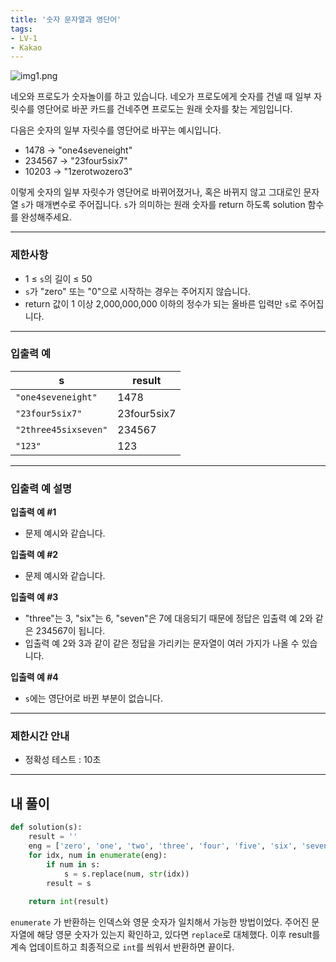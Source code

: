 ```yaml
---
title: '숫자 문자열과 영단어'
tags:
- LV-1
- Kakao
---
```


![img1.png](https://grepp-programmers.s3.ap-northeast-2.amazonaws.com/files/production/d31cb063-4025-4412-8cbc-6ac6909cf93e/img1.png)

네오와 프로도가 숫자놀이를 하고 있습니다. 네오가 프로도에게 숫자를 건넬 때 일부 자릿수를 영단어로 바꾼 카드를 건네주면 프로도는 원래 숫자를 찾는 게임입니다.  
  
다음은 숫자의 일부 자릿수를 영단어로 바꾸는 예시입니다.

-   1478 → "one4seveneight"
-   234567 → "23four5six7"
-   10203 → "1zerotwozero3"

이렇게 숫자의 일부 자릿수가 영단어로 바뀌어졌거나, 혹은 바뀌지 않고 그대로인 문자열 `s`가 매개변수로 주어집니다. `s`가 의미하는 원래 숫자를 return 하도록 solution 함수를 완성해주세요.

---
### 제한사항

-   1 ≤ `s`의 길이 ≤ 50
-   `s`가 "zero" 또는 "0"으로 시작하는 경우는 주어지지 않습니다.
-   return 값이 1 이상 2,000,000,000 이하의 정수가 되는 올바른 입력만 `s`로 주어집니다.

---
### 입출력 예

| s                    | result      |
| -------------------- | ----------- |
| `"one4seveneight"`   | 1478        |
| `"23four5six7"`      | 23four5six7 |
| `"2three45sixseven"` | 234567      |
|        `"123"`              |     123        |

---
### 입출력 예 설명

**입출력 예 #1**

-   문제 예시와 같습니다.

**입출력 예 #2**

-   문제 예시와 같습니다.

**입출력 예 #3**

-   "three"는 3, "six"는 6, "seven"은 7에 대응되기 때문에 정답은 입출력 예 2와 같은 234567이 됩니다.
-   입출력 예 2와 3과 같이 같은 정답을 가리키는 문자열이 여러 가지가 나올 수 있습니다.

**입출력 예 #4**

-   `s`에는 영단어로 바뀐 부분이 없습니다.
---
### 제한시간 안내
-   정확성 테스트 : 10초
***

## 내 풀이

```python
def solution(s):
    result = ''
    eng = ['zero', 'one', 'two', 'three', 'four', 'five', 'six', 'seven', 'eight', 'nine']
    for idx, num in enumerate(eng):
        if num in s:
            s = s.replace(num, str(idx))
        result = s
            
    return int(result)
```

`enumerate` 가 반환하는 인덱스와 영문 숫자가 일치해서 가능한 방법이었다.
주어진 문자열에 해당 영문 숫자가 있는지 확인하고, 있다면 `replace`로 대체했다.
이후 result를 계속 업데이트하고 최종적으로 `int`를 씌워서 반환하면 끝이다.